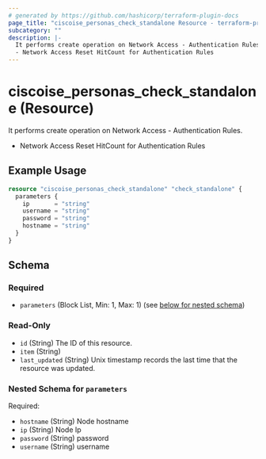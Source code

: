 ```yaml
---
# generated by https://github.com/hashicorp/terraform-plugin-docs
page_title: "ciscoise_personas_check_standalone Resource - terraform-provider-ciscoise"
subcategory: ""
description: |-
  It performs create operation on Network Access - Authentication Rules.
  - Network Access Reset HitCount for Authentication Rules
---
```


# ciscoise_personas_check_standalone (Resource)

It performs create operation on Network Access - Authentication Rules.
- Network Access Reset HitCount for Authentication Rules

## Example Usage

```terraform
resource "ciscoise_personas_check_standalone" "check_standalone" {
  parameters {
    ip       = "string"
    username = "string"
    password = "string"
    hostname = "string"
  }
}
```

<!-- schema generated by tfplugindocs -->
## Schema

### Required

- `parameters` (Block List, Min: 1, Max: 1) (see [below for nested schema](#nestedblock--parameters))

### Read-Only

- `id` (String) The ID of this resource.
- `item` (String)
- `last_updated` (String) Unix timestamp records the last time that the resource was updated.

<a id="nestedblock--parameters"></a>
### Nested Schema for `parameters`

Required:

- `hostname` (String) Node hostname
- `ip` (String) Node Ip
- `password` (String) password
- `username` (String) username


